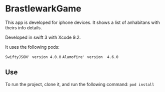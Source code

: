 # BrastlewarkGame
This app is developed for iphone devices.
It shows a list of anhabitans with theirs info details.

Developed in swift 3 with Xcode 9.2.

It uses the following pods:

  `SwiftyJSON' version 4.0.0`
  `Alamofire' version  4.6.0`

## Use
To run the project, clone it, and run the following command:
`pod install`


